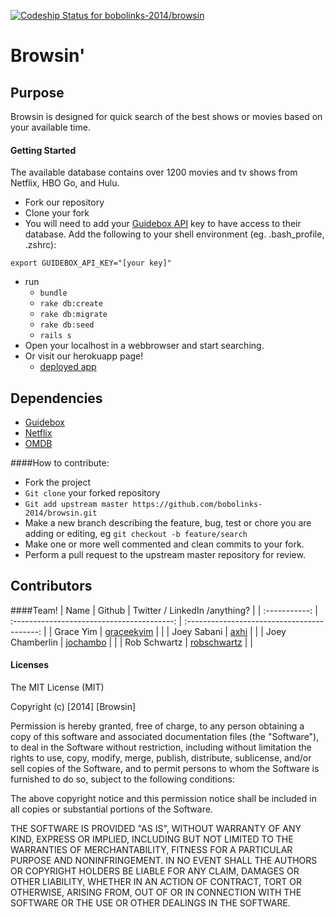 [ ![Codeship Status for bobolinks-2014/browsin](https://codeship.io/projects/fa0524b0-15f6-0132-f381-3ada423a8ca3/status)](https://codeship.io/projects/33778)

# Browsin'

## Purpose

Browsin is designed for quick search of the best shows or movies based on your available time.

#### Getting Started
The available database contains over 1200 movies and tv shows from Netflix, HBO Go, and Hulu.

* Fork our repository
* Clone your fork
* You will need to add your [Guidebox API](http://api.guidebox.com/) key to have access to their database. Add the following to your shell environment (eg. .bash_profile, .zshrc):
```
export GUIDEBOX_API_KEY="[your key]"
```
* run
  * ```bundle```
  * ```rake db:create```
  * ```rake db:migrate```
  * ```rake db:seed```
  * ```rails s```
* Open your localhost in a webbrowser and start searching.
* Or visit our herokuapp page!
  * [deployed app](http://browsin-dbc.herokuapp.com/)

## Dependencies
* [Guidebox](#)
* [Netflix](#)
* [OMDB](#)

####How to contribute:

* Fork the project
* ```Git clone``` your forked repository
* ```Git add upstream master https://github.com/bobolinks-2014/browsin.git```
* Make a new branch describing the feature, bug, test or chore you are adding or editing, eg ```git checkout -b feature/search```
* Make one or more well commented and clean commits to your fork.
* Perform a pull request to the upstream master repository for review.

## Contributors
####Team!
| Name          |   Github                                   |   Twitter / LinkedIn /anything?                                  |
| :-----------: | :----------------------------------------: | :-----------------------------------------: |
| Grace Yim | [graceekyim](https://github.com/graceekyim) | |
| Joey Sabani | [axhi](https://github.com/axhi) | |
| Joey Chamberlin  | [jochambo](https://github.com/jochambo) | |
| Rob Schwartz | [robschwartz](https://github.com/robschwartz) | |


#### Licenses
The MIT License (MIT)

Copyright (c) [2014] [Browsin]

Permission is hereby granted, free of charge, to any person obtaining a copy
of this software and associated documentation files (the "Software"), to deal
in the Software without restriction, including without limitation the rights
to use, copy, modify, merge, publish, distribute, sublicense, and/or sell
copies of the Software, and to permit persons to whom the Software is
furnished to do so, subject to the following conditions:

The above copyright notice and this permission notice shall be included in all
copies or substantial portions of the Software.

THE SOFTWARE IS PROVIDED "AS IS", WITHOUT WARRANTY OF ANY KIND, EXPRESS OR
IMPLIED, INCLUDING BUT NOT LIMITED TO THE WARRANTIES OF MERCHANTABILITY,
FITNESS FOR A PARTICULAR PURPOSE AND NONINFRINGEMENT. IN NO EVENT SHALL THE
AUTHORS OR COPYRIGHT HOLDERS BE LIABLE FOR ANY CLAIM, DAMAGES OR OTHER
LIABILITY, WHETHER IN AN ACTION OF CONTRACT, TORT OR OTHERWISE, ARISING FROM,
OUT OF OR IN CONNECTION WITH THE SOFTWARE OR THE USE OR OTHER DEALINGS IN THE
SOFTWARE.
